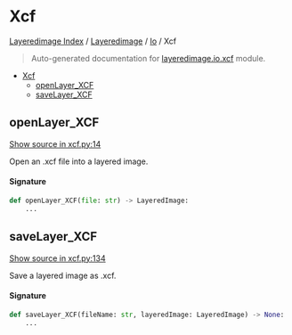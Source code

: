 # Xcf

[Layeredimage Index](../../README.md#layeredimage-index) /
[Layeredimage](../index.md#layeredimage) /
[Io](./index.md#io) /
Xcf

> Auto-generated documentation for [layeredimage.io.xcf](../../../../layeredimage/io/xcf.py) module.

- [Xcf](#xcf)
  - [openLayer_XCF](#openlayer_xcf)
  - [saveLayer_XCF](#savelayer_xcf)

## openLayer_XCF

[Show source in xcf.py:14](../../../../layeredimage/io/xcf.py#L14)

Open an .xcf file into a layered image.

#### Signature

```python
def openLayer_XCF(file: str) -> LayeredImage:
    ...
```



## saveLayer_XCF

[Show source in xcf.py:134](../../../../layeredimage/io/xcf.py#L134)

Save a layered image as .xcf.

#### Signature

```python
def saveLayer_XCF(fileName: str, layeredImage: LayeredImage) -> None:
    ...
```


